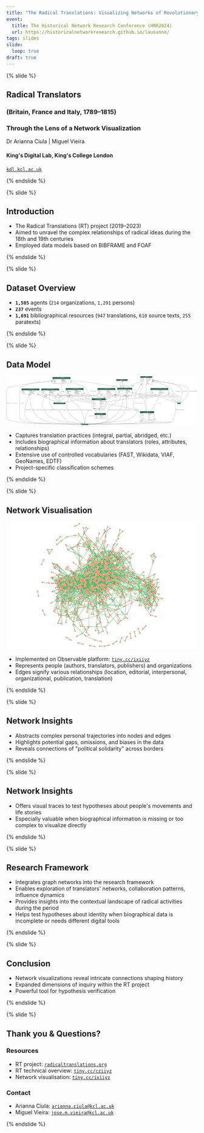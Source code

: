 ```yaml
---
title: "The Radical Translations: Visualizing Networks of Revolutionary Culture (1789-1815)"
event:
  title: The Historical Network Research Conference (HNR2024)
  url: https://historicalnetworkresearch.github.io/lausanne/
tags: slides
slide:
  loop: true
draft: true
---
```


{% slide %}

## Radical Translators

### (Britain, France and Italy, 1789–1815)

### Through the Lens of a Network Visualization

Dr Arianna Ciula | Miguel Vieira

#### King's Digital Lab, King's College London

[`kdl.kcl.ac.uk`](https://kdl.kcl.ac.uk)

{% endslide %}

{% slide %}

## Introduction

- The Radical Translations (RT) project (2019–2023)
- Aimed to unravel the complex relationships of radical ideas during the 18th and 19th centuries
- Employed data models based on BIBFRAME and FOAF

{% endslide %}

{% slide %}

## Dataset Overview

- **`1,505`** agents (`214` organizations, `1,291` persons)
- **`237`** events
- **`1,691`** bibliographical resources (`947` translations, `610` source texts, `255` paratexts)

{% endslide %}

{% slide %}

## Data Model

![Data model](/assets/images/slides/radicaltranslations-models.png)

<aside class="notes">

- Captures translation practices (integral, partial, abridged, etc.)
- Includes biographical information about translators (roles, attributes, relationships)
- Extensive use of controlled vocabularies (FAST, Wikidata, VIAF, GeoNames, EDTF)
- Project-specific classification schemes

</aside>

{% endslide %}

{% slide %}

## Network Visualisation

![Network visualisation](/assets/images/slides/radicaltranslations-knows-network.svg)

<aside class="notes">

- Implemented on Observable platform: [`tiny.cc/ixiiyz`](http://tiny.cc/ixiiyz)
- Represents people (authors, translators, publishers) and organizations
- Edges signify various relationships (location, editorial, interpersonal, organizational, publication, translation)

</aside>

{% endslide %}

{% slide %}

## Network Insights

- Abstracts complex personal trajectories into nodes and edges
- Highlights potential gaps, omissions, and biases in the data
- Reveals connections of "political solidarity" across borders

{% endslide %}

{% slide %}

## Network Insights

- Offers visual traces to test hypotheses about people's movements and life stories
- Especially valuable when biographical information is missing or too complex to visualize directly

{% endslide %}

{% slide %}

## Research Framework

- Integrates graph networks into the research framework
- Enables exploration of translators' networks, collaboration patterns, influence dynamics
- Provides insights into the contextual landscape of radical activities during the period
- Helps test hypotheses about identity when biographical data is incomplete or needs different digital tools

{% endslide %}

{% slide %}

## Conclusion

- Network visualizations reveal intricate connections shaping history
- Expanded dimensions of inquiry within the RT project
- Powerful tool for hypothesis verification

{% endslide %}

{% slide %}

## Thank you & Questions?

### Resources

- RT project: [`radicaltranslations.org`](https://radicaltranslations.org)
- RT technical overview: [`tiny.cc/cziiyz`](http://tiny.cc/cziiyz)
- Network visualisation: [`tiny.cc/ixiiyz`](http://tiny.cc/ixiiyz)

### Contact

- Arianna Ciula: [`arianna.ciula@kcl.ac.uk`](mailto:arianna.ciula@kcl.ac.uk)
- Miguel Vieira: [`jose.m.vieira@kcl.ac.uk`](mailto:jose.m.vieira@kcl.ac.uk)

{% endslide %}
